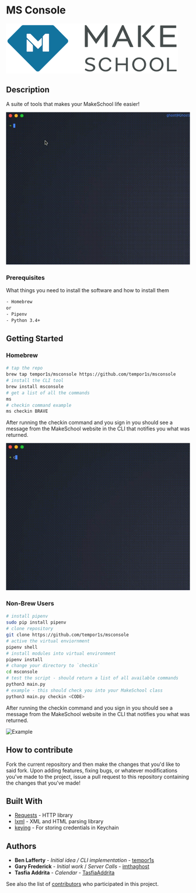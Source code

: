 # MS Console

<img src="media/make_logo_new.png" title="Makeschool Icon"></a>

## Description

A suite of tools that makes your MakeSchool life easier!

![Success](/media/success.gif)

### Prerequisites

What things you need to install the software and how to install them

```bash
- Homebrew
or
- Pipenv
- Python 3.4+
```

## Getting Started

### Homebrew

```bash
# tap the repo
brew tap tempor1s/msconsole https://github.com/tempor1s/msconsole
# install the CLI tool
brew install msconsole
# get a list of all the commands
ms
# checkin command example
ms checkin BRAVE
```

After running the checkin command and you sign in you should see a message from the MakeSchool website in the CLI that notifies you what was returned.

![Checkin](/media/checkin.gif)

### Non-Brew Users

```bash
# install pipenv
sudo pip install pipenv
# clone repository
git clone https://github.com/tempor1s/msconsole
# active the virtual enviornment
pipenv shell
# install modules into virtual environment
pipenv install
# change your directory to `checkin`
cd msconsole
# test the script - should return a list of all available commands
python3 main.py
# example - this should check you into your MakeSchool class
python3 main.py checkin <CODE>
```

After running the checkin command and you sign in you should see a message from the MakeSchool website in the CLI that notifies you what was returned.

![Example](/media/example.gif)

## How to contribute

Fork the current repository and then make the changes that you'd like to said fork. Upon adding features, fixing bugs,
or whatever modifications you've made to the project, issue a pull request to this repository containing the changes that you've made!

## Built With

-   [Requests](https://2.python-requests.org/en/master/) - HTTP library
-   [lxml](https://lxml.de/) - XML and HTML parsing library
-   [keying](https://pypi.org/project/keyring/) - For storing credentials in Keychain

## Authors

-   **Ben Lafferty** - _Initial idea / CLI implementation_ - [tempor1s](https://github.com/tempor1s)
-   **Gary Frederick** - _Initial work_ / _Server Calls_ - [imthaghost](https://github.com/imthaghost)
-   **Tasfia Addrita** - _Calendar_ - [TasfiaAddrita](https://github.com/TasfiaAddrita)

See also the list of [contributors](https://github.com/tempor1s/msconsole/contributors) who participated in this project.
